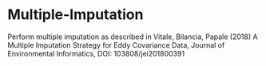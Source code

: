 # Multiple-Imputation
Perform multiple imputation as described in Vitale, Bilancia, Papale (2018) A Multiple Imputation Strategy for Eddy Covariance Data, Journal of Environmental Informatics, DOI: 103808/jei201800391
